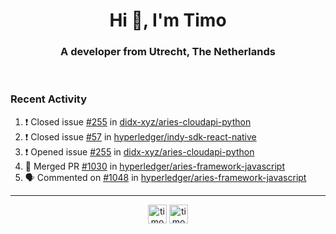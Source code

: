 <h1 align="center">Hi 👋, I'm Timo</h1>
<h3 align="center">A developer from Utrecht, The Netherlands</h3>
<br/>
<!-- https://github.com/rahuldkjain/github-profile-readme-generator --!>

<!--  <p align="left"><img src="https://github-readme-stats.vercel.app/api?username=timoglastra&show_icons=true&count_private=true&" alt="timoglastra" /></p> --!>

<!--
Github language stats
<p align="left"><img src="https://github-readme-stats.vercel.app/api/top-langs/?username=timoglastra&layout=compact" alt="timoglastra" /><p>
-->

<!-- Codestats language stats -->
<!-- <p align="left"><img src="https://codestats-readme.vercel.app/api/top-langs/?username=timoglastra&layout=compact&language_count=12" alt="timoglastra" /><p>    --!>
  
<h3>Recent Activity</h3>

<!--START_SECTION:activity-->
1. ❗️ Closed issue [#255](https://github.com/didx-xyz/aries-cloudapi-python/issues/255) in [didx-xyz/aries-cloudapi-python](https://github.com/didx-xyz/aries-cloudapi-python)
2. ❗️ Closed issue [#57](https://github.com/hyperledger/indy-sdk-react-native/issues/57) in [hyperledger/indy-sdk-react-native](https://github.com/hyperledger/indy-sdk-react-native)
3. ❗️ Opened issue [#255](https://github.com/didx-xyz/aries-cloudapi-python/issues/255) in [didx-xyz/aries-cloudapi-python](https://github.com/didx-xyz/aries-cloudapi-python)
4. 🎉 Merged PR [#1030](https://github.com/hyperledger/aries-framework-javascript/pull/1030) in [hyperledger/aries-framework-javascript](https://github.com/hyperledger/aries-framework-javascript)
5. 🗣 Commented on [#1048](https://github.com/hyperledger/aries-framework-javascript/issues/1048) in [hyperledger/aries-framework-javascript](https://github.com/hyperledger/aries-framework-javascript)
<!--END_SECTION:activity-->

---

<p align="center">
<a href="https://twitter.com/timoglastra" target="blank"><img align="center" src="https://cdn.jsdelivr.net/npm/simple-icons@3.0.1/icons/twitter.svg" alt="timoglastra" height="30" width="30" /></a>
<a href="https://linkedin.com/in/timoglastra" target="blank"><img align="center" src="https://cdn.jsdelivr.net/npm/simple-icons@3.0.1/icons/linkedin.svg" alt="timoglastra" height="30" width="30" /></a>
</p>



